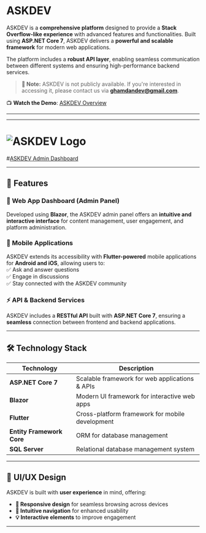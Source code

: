 
# ASKDEV  

ASKDEV is a **comprehensive platform** designed to provide a **Stack Overflow-like experience** with advanced features and functionalities. Built using **ASP.NET Core 7**, ASKDEV delivers a **powerful and scalable framework** for modern web applications.  

The platform includes a **robust API layer**, enabling seamless communication between different systems and ensuring high-performance backend services.  

> **📌 Note:** ASKDEV is not publicly available. If you're interested in accessing it, please contact us via **[ghamdandev@gmail.com](mailto:ghamdandev@gmail.com)**.  

📺 **Watch the Demo**: [ASKDEV Overview](https://youtu.be/uiFOAoxjrWs?si=lvUqdlh2vjmFrvbo)  

---

---
# ![ASKDEV Logo](https://github.com/user-attachments/assets/167661d4-9c47-43a2-828f-30e4caaa6ea1)
#[ASKDEV Admin Dashboard](https://github.com/user-attachments/assets/0f0a1cb5-7193-4a15-9595-b7a5769e4784)  


---

## 🚀 Features  

### 🔹 Web App Dashboard (Admin Panel)  
Developed using **Blazor**, the ASKDEV admin panel offers an **intuitive and interactive interface** for content management, user engagement, and platform administration.  

### 📱 Mobile Applications  
ASKDEV extends its accessibility with **Flutter-powered** mobile applications for **Android and iOS**, allowing users to:  
✅ Ask and answer questions  
✅ Engage in discussions  
✅ Stay connected with the ASKDEV community  

### ⚡ API & Backend Services  
ASKDEV includes a **RESTful API** built with **ASP.NET Core 7**, ensuring a **seamless** connection between frontend and backend applications.  

---

## 🛠 Technology Stack  

| Technology           | Description                                          |
|----------------------|------------------------------------------------------|
| **ASP.NET Core 7**   | Scalable framework for web applications & APIs      |
| **Blazor**          | Modern UI framework for interactive web apps        |
| **Flutter**         | Cross-platform framework for mobile development     |
| **Entity Framework Core** | ORM for database management                 |
| **SQL Server**      | Relational database management system               |

---

## 🎨 UI/UX Design  

ASKDEV is built with **user experience** in mind, offering:  
- **📱 Responsive design** for seamless browsing across devices  
- **🧭 Intuitive navigation** for enhanced usability  
- **💡 Interactive elements** to improve engagement  

---

 
 
